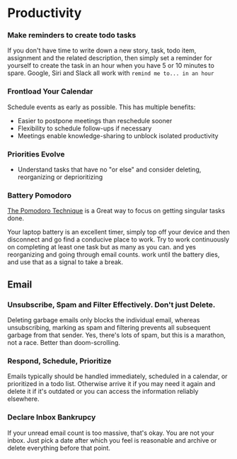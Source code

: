 # Productivity

### Make reminders to create todo tasks
If you don't have time to write down a new story, task, todo item, assignment and the related description, then simply set a reminder for yourself to create the task in an hour when you have 5 or 10 minutes to spare. Google, Siri and Slack all work with `remind me to... in an hour`

### Frontload Your Calendar
Schedule events as early as possible. This has multiple benefits:
- Easier to postpone meetings than reschedule sooner
- Flexibility to schedule follow-ups if necessary
- Meetings enable knowledge-sharing to unblock isolated productivity

### Priorities Evolve
- Understand tasks that have no "or else" and consider deleting, reorganizing or deprioritizing

### Battery Pomodoro 
[The Pomodoro Technique](https://www.pomodorotechnique.com/) is a Great way to focus on getting singular tasks done. 

Your laptop battery is an excellent timer, simply top off your device and then disconnect and go find a conducive place to work. Try to work continuously on completing at least one task but as many as you can. and yes reorganizing and going through email counts. work until the battery dies, and use that as a signal to take a break.

## Email

### Unsubscribe, Spam and Filter Effectively. Don't just Delete.
Deleting garbage emails only blocks the individual email, whereas unsubscribing, marking as spam and filtering prevents all subsequent garbage from that sender. Yes, there's lots of spam, but this is a marathon, not a race. Better than doom-scrolling.

### Respond, Schedule, Prioritize
Emails typically should be handled immediately, scheduled in a calendar, or prioritized in a todo list. Otherwise arrive it if you may need it again and delete it if it's outdated or you can access the information reliably elsewhere.

### Declare Inbox Bankrupcy
If your unread email count is too massive, that's okay. You are not your inbox. Just pick a date after which you feel is reasonable and archive or delete everything before that point.
